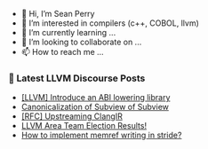 - 👋 Hi, I’m Sean Perry
- 👀 I’m interested in compilers (c++, COBOL, llvm)
- 🌱 I’m currently learning ...
- 💞️ I’m looking to collaborate on ...
- 📫 How to reach me ...

<!---
s66perry/s66perry is a ✨ special ✨ repository because its `README.md` (this file) appears on your GitHub profile.
You can click the Preview link to take a look at your changes.
--->
### 📕 Latest LLVM Discourse Posts

<!-- DISCOURSE-LLVM:START -->
- [[LLVM] Introduce an ABI lowering library](https://discourse.llvm.org/t/llvm-introduce-an-abi-lowering-library/84554#post_4)
- [Canonicalization of Subview of Subview](https://discourse.llvm.org/t/canonicalization-of-subview-of-subview/84179#post_3)
- [[RFC] Upstreaming ClangIR](https://discourse.llvm.org/t/rfc-upstreaming-clangir/76587?page=4#post_61)
- [LLVM Area Team Election Results!](https://discourse.llvm.org/t/llvm-area-team-election-results/84601#post_1)
- [How to implement memref writing in stride?](https://discourse.llvm.org/t/how-to-implement-memref-writing-in-stride/65819#post_5)
<!-- DISCOURSE-LLVM:END -->

